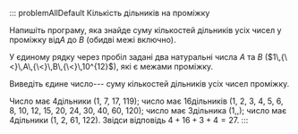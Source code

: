 ::: problemAllDefault
Кількість дільників на проміжку

Напишіть програму, яка знайде суму кількостей дільників усіх чисел у
проміжку від$A$ до $B$ (обидві межі включно).

У єдиному рядку через пробіл задані два натуральні числа $A$ та $B$
($1\,{\<}\,A\,{\<}\,B\,{\<}\,10^{12}$), які є межами проміжку.

Виведіть єдине число--- суму кількостей дільників усіх чисел проміжку.

Число має 4дільники (1, 7, 17, 119); число має 16дільників (1, 2, 3, 4,
5, 6, 8, 10, 12, 15, 20, 24, 30, 40, 60, 120); число має 3дільника
(1,,); число має 4дільники (1, 2, 61, 122). Звідси відповідь
$4{+}16{+}3{+}4 = 27$.
:::
